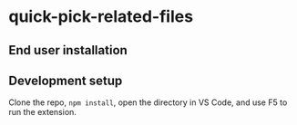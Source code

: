 # quick-pick-related-files

## End user installation

## Development setup

Clone the repo, `npm install`, open the directory in VS Code, and use F5 to run the extension.
